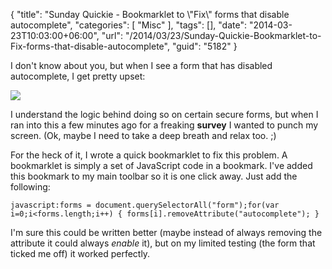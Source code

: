 {
	"title": "Sunday Quickie - Bookmarklet to \\\"Fix\\\" forms that disable autocomplete",
	"categories": [
		"Misc"
	],
	"tags": [],
	"date": "2014-03-23T10:03:00+06:00",
	"url": "/2014/03/23/Sunday-Quickie-Bookmarklet-to-Fix-forms-that-disable-autocomplete",
	"guid": "5182"
}

<p>
I don't know about you, but when I see a form that has disabled autocomplete, I get pretty upset:
</p>
<!--more-->
<p>
<img src="http://www.raymondcamden.com/images/Screenshot_3_23_14__8_48_AM.png" />
</p>

<p>
I understand the logic behind doing so on certain secure forms, but when I ran into this a few minutes ago for a freaking <strong>survey</strong> I wanted to punch my screen. (Ok, maybe I need to take a deep breath and relax too. ;)
</p>

<p>
For the heck of it, I wrote a quick bookmarklet to fix this problem. A bookmarklet is simply a set of JavaScript code in a bookmark. I've added this bookmark to my main toolbar so it is one click away. Just add the following:
</p>


<pre><code class="language-javascript">javascript:forms = document.querySelectorAll("form");for(var i=0;i&lt;forms.length;i++) { forms[i].removeAttribute("autocomplete"); }</code></pre>

<p>
I'm sure this could be written better (maybe instead of always removing the attribute it could always <i>enable</i> it), but on my limited testing (the form that ticked me off) it worked perfectly.
</p>